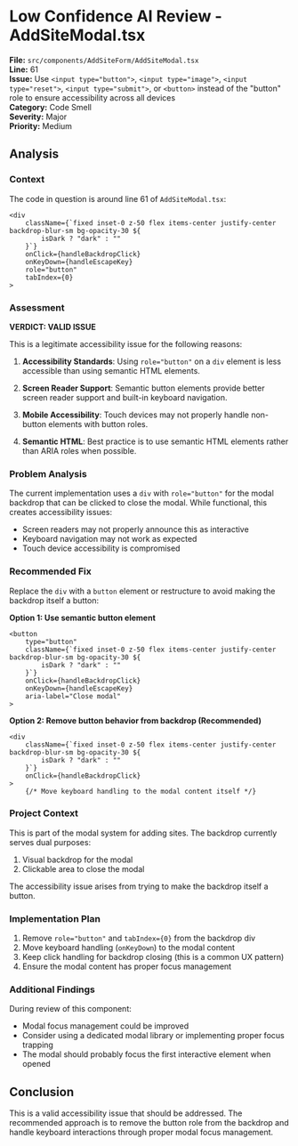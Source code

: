 # Low Confidence AI Review - AddSiteModal.tsx

**File:** `src/components/AddSiteForm/AddSiteModal.tsx`  
**Line:** 61  
**Issue:** Use `<input type="button">`, `<input type="image">`, `<input type="reset">`, `<input type="submit">`, or `<button>` instead of the "button" role to ensure accessibility across all devices  
**Category:** Code Smell  
**Severity:** Major  
**Priority:** Medium  

## Analysis

### Context
The code in question is around line 61 of `AddSiteModal.tsx`:

```tsx
<div
    className={`fixed inset-0 z-50 flex items-center justify-center backdrop-blur-sm bg-opacity-30 ${
        isDark ? "dark" : ""
    }`}
    onClick={handleBackdropClick}
    onKeyDown={handleEscapeKey}
    role="button"
    tabIndex={0}
>
```

### Assessment

**VERDICT: VALID ISSUE**

This is a legitimate accessibility issue for the following reasons:

1. **Accessibility Standards**: Using `role="button"` on a `div` element is less accessible than using semantic HTML elements.

2. **Screen Reader Support**: Semantic button elements provide better screen reader support and built-in keyboard navigation.

3. **Mobile Accessibility**: Touch devices may not properly handle non-button elements with button roles.

4. **Semantic HTML**: Best practice is to use semantic HTML elements rather than ARIA roles when possible.

### Problem Analysis

The current implementation uses a `div` with `role="button"` for the modal backdrop that can be clicked to close the modal. While functional, this creates accessibility issues:

- Screen readers may not properly announce this as interactive
- Keyboard navigation may not work as expected
- Touch device accessibility is compromised

### Recommended Fix

Replace the `div` with a `button` element or restructure to avoid making the backdrop itself a button:

**Option 1: Use semantic button element**
```tsx
<button
    type="button"
    className={`fixed inset-0 z-50 flex items-center justify-center backdrop-blur-sm bg-opacity-30 ${
        isDark ? "dark" : ""
    }`}
    onClick={handleBackdropClick}
    onKeyDown={handleEscapeKey}
    aria-label="Close modal"
>
```

**Option 2: Remove button behavior from backdrop (Recommended)**
```tsx
<div
    className={`fixed inset-0 z-50 flex items-center justify-center backdrop-blur-sm bg-opacity-30 ${
        isDark ? "dark" : ""
    }`}
    onClick={handleBackdropClick}
>
    {/* Move keyboard handling to the modal content itself */}
```

### Project Context

This is part of the modal system for adding sites. The backdrop currently serves dual purposes:
1. Visual backdrop for the modal
2. Clickable area to close the modal

The accessibility issue arises from trying to make the backdrop itself a button.

### Implementation Plan

1. Remove `role="button"` and `tabIndex={0}` from the backdrop div
2. Move keyboard handling (`onKeyDown`) to the modal content
3. Keep click handling for backdrop closing (this is a common UX pattern)
4. Ensure the modal content has proper focus management

### Additional Findings

During review of this component:
- Modal focus management could be improved
- Consider using a dedicated modal library or implementing proper focus trapping
- The modal should probably focus the first interactive element when opened

## Conclusion

This is a valid accessibility issue that should be addressed. The recommended approach is to remove the button role from the backdrop and handle keyboard interactions through proper modal focus management.
